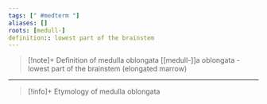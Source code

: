 ```yaml
---
tags: [" #medterm "]
aliases: []
roots: [medull-]
definition:: lowest part of the brainstem
---
```

>[!note]+ Definition of medulla oblongata
>[[medull-]]a oblongata - lowest part of the brainstem (elongated marrow)
___
>[!info]+ Etymology of medulla oblongata

